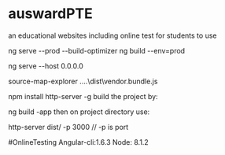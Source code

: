 # auswardPTE
an educational websites including online test for  students to use



ng serve --prod --build-optimizer
ng build --env=prod

ng serve --host 0.0.0.0

source-map-explorer ..\..\dist\vendor.bundle.js

npm install http-server -g
build the project by:

ng build -app
then on project directory use:

http-server dist/ -p 3000 // -p is port


#OnlineTesting
Angular-cli:1.6.3
Node: 8.1.2


